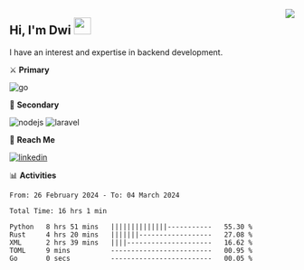 [<img src="https://komarev.com/ghpvc/?username=masred&color=green&style=flat-square&label=Profile+Views" align="right">](github.com/masred)

## Hi, I'm Dwi <img src="https://raw.githubusercontent.com/MartinHeinz/MartinHeinz/master/wave.gif" width="30px">

I have an interest and expertise in backend development.

⚔️ **Primary**

![go](https://img.shields.io/badge/---?logo=go&label=Golang&style=social)

🔪 **Secondary**

![nodejs](https://img.shields.io/badge/---?logo=node.js&label=Node.js&style=social&logoColor=green)
![laravel](https://img.shields.io/badge/---?logo=laravel&label=Laravel&style=social)

🔗 **Reach Me**

[![linkedin](https://img.shields.io/badge/---?logo=linkedin&label=LinkedIn&style=social)](https://linkedin.com/in/dwifitriyanto)

📊 **Activities**

<!--START_SECTION:waka-->

```all_time
From: 26 February 2024 - To: 04 March 2024

Total Time: 16 hrs 1 min

Python   8 hrs 51 mins   ||||||||||||||-----------   55.30 %
Rust     4 hrs 20 mins   |||||||------------------   27.08 %
XML      2 hrs 39 mins   ||||---------------------   16.62 %
TOML     9 mins          -------------------------   00.95 %
Go       0 secs          -------------------------   00.05 %
```

<!--END_SECTION:waka-->
